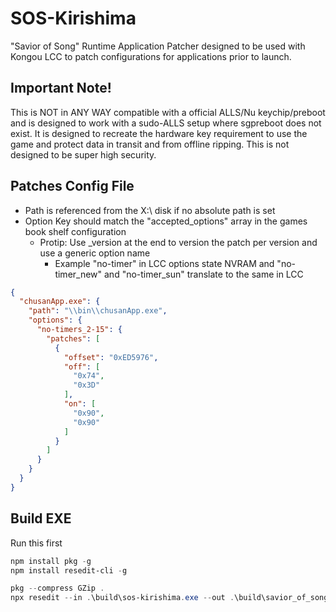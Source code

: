 # SOS-Kirishima
"Savior of Song" Runtime Application Patcher designed to be used with Kongou LCC to patch configurations for applications prior to launch.

## Important Note!
This is NOT in ANY WAY compatible with a official ALLS/Nu keychip/preboot and is designed to work with a sudo-ALLS setup where sgpreboot does not exist. It is designed to recreate the hardware key requirement to use the game and protect data in transit and from offline ripping. This is not designed to be super high security.

## Patches Config File
* Path is referenced from the X:\ disk if no absolute path is set
* Option Key should match the "accepted_options" array in the games book shelf configuration
  * Protip: Use _version at the end to version the patch per version and use a generic option name
    * Example "no-timer" in LCC options state NVRAM and "no-timer_new" and "no-timer_sun" translate to the same in LCC

```json
{
  "chusanApp.exe": {
    "path": "\\bin\\chusanApp.exe",
    "options": {
      "no-timers_2-15": {
        "patches": [
          {
            "offset": "0xED5976",
            "off": [
              "0x74",
              "0x3D"
            ],
            "on": [
              "0x90",
              "0x90"
            ]
          }
        ]
      }
    }
  }
}
```

## Build EXE
Run this first<br/>
```powershell
npm install pkg -g
npm install resedit-cli -g
```

```powershell
pkg --compress GZip .
npx resedit --in .\build\sos-kirishima.exe --out .\build\savior_of_song_patcher.exe --icon 1,icon.ico --no-grow --company-name "Academy City Research P.S.R." --file-description "KIRISHIMA Application Patcher" --product-version 1.1.0.0 --product-name 'Savior Of Song Application Patcher "KIRISHIMA"'
```
